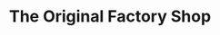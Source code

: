 ---
title: "The Original Factory Shop"
url: /ashington/the-original-factory-shop/
shop: Supermarkt
---